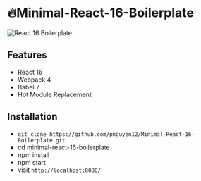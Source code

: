 # 🔥Minimal-React-16-Boilerplate

<img src="https://ibb.co/fyd2CA" alt="React 16 Boilerplate" align="center" />

## Features

* React 16
* Webpack 4
* Babel 7
* Hot Module Replacement

## Installation

* `git clone https://github.com/pnguyen12/Minimal-React-16-Boilerplate.git`
* cd minimal-react-16-boilerplate
* npm install
* npm start
* visit `http://localhost:8080/`
